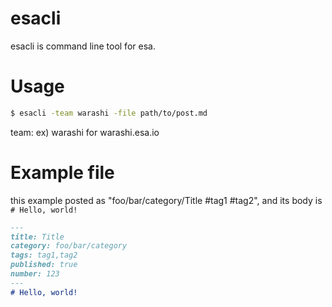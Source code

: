 # esacli
esacli is command line tool for esa.

# Usage
```sh
$ esacli -team warashi -file path/to/post.md
```

team: ex) warashi for warashi.esa.io

# Example file
this example posted as "foo/bar/category/Title #tag1 #tag2", and its body is `# Hello, world!`
```markdwon:post.md
---
title: Title
category: foo/bar/category
tags: tag1,tag2
published: true
number: 123
---
# Hello, world!
```
